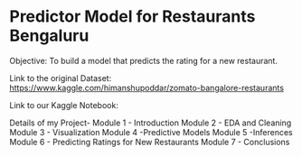 # Predictor Model for Restaurants Bengaluru

Objective: To build a model that predicts the rating for a new restaurant.

Link to the original Dataset: https://www.kaggle.com/himanshupoddar/zomato-bangalore-restaurants

Link to our Kaggle Notebook: 

Details of my Project-
Module 1 - Introduction
Module 2 - EDA and Cleaning
Module 3 - Visualization
Module 4 -Predictive Models
Module 5 -Inferences
Module 6 - Predicting Ratings for New Restaurants
Module 7 - Conclusions

